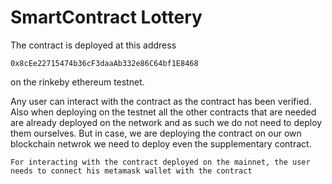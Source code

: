 # SmartContract Lottery

The contract is deployed at this address 
```
0x8cEe22715474b36cF3daaAb332e86C64bf1E8468 
```
on the rinkeby ethereum testnet.

Any user can interact with the contract as the contract has been verified. Also when deploying on the testnet all the other contracts that are needed are already deployed on the network and as such we do not need to deploy them ourselves.
But in case, we are deploying the contract on our own blockchain netwrok we need to deploy even the supplementary contract.

```
For interacting with the contract deployed on the mainnet, the user needs to connect his metamask wallet with the contract
```